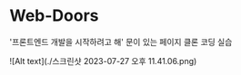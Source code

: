 # Web-Doors
'프론트엔드 개발을 시작하려고 해' 문이 있는 페이지 클론 코딩 실습

![Alt text](./스크린샷 2023-07-27 오후 11.41.06.png)
